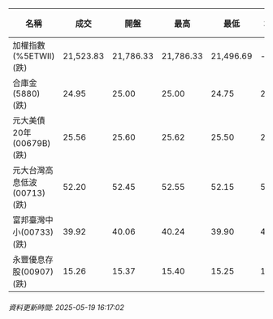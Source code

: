 | 名稱 | 成交 | 開盤 | 最高 | 最低 | 均價 | 成交金額(億) | 昨收 | 漲跌幅 | 漲跌 | 總量 | 昨量 | 振幅 |
| -------- | -------- | -------- | -------- |-------- | -------- | -------- |-------- |-------- |-------- | -------- | -------- |-------- |
|加權指數(%5ETWII) (跌)|21,523.83|21,786.33|21,786.33|21,496.69|-|3,269.95|21,843.69|1.46%|319.86|6,056,141|0|1.33%|
|合庫金(5880) (跌)|24.95|25.00|25.00|24.75|24.89|1.79|25.05|0.40%|0.10|7,192|7,694|1.00%|
|元大美債20年(00679B) (跌)|25.56|25.60|25.62|25.50|25.56|12.78|25.90|1.31%|0.34|50,021|31,176|0.46%|
|元大台灣高息低波(00713) (跌)|52.20|52.45|52.55|52.15|52.35|6.37|52.40|0.38%|0.20|12,166|9,004|0.76%|
|富邦臺灣中小(00733) (跌)|39.92|40.06|40.24|39.90|40.03|0.325|40.07|0.37%|0.15|811|1,051|0.85%|
|永豐優息存股(00907) (跌)|15.26|15.37|15.40|15.25|15.32|0.258|15.42|1.04%|0.16|1,686|1,955|0.97%|
###### 資料更新時間: 2025-05-19 16:17:02